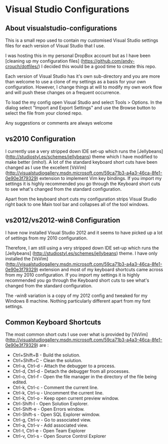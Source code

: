 Visual Studio Configurations
============================

About visualstudio-configurations
---------------------------------

This is a small repo used to contain my customised Visual Studio settings files for each version of Visual Studio that I use.

I was hosting this in my personal DropBox account but as I have been [cleaning up my configuration files] (https://github.com/andy-crouch/dotfiles/) I decided this would be a good time to create this repo.

Each version of Visual Studio has it's own sub-directory and you are more than welcome to use a clone of my settings as a basis for your own configuration.  However, I change things at will to modify my own work flow and will push these changes on a frequent occurrence.

To load the my config open Visual Studio and select Tools > Options.  In the dialog select "Import and Export Settings" and use the Browse button to select the file from your cloned repo.

Any suggestions or comments are always welcome

vs2010 Configuration
--------------------

I currently use a very stripped down IDE set-up which runs the [Jellybeans] (http://studiostyl.es/schemes/jellybeans) theme which I have modified to make better (imho!).  A lot of the standard keyboard short cuts have been changed as I use the excellent [VsVim] (http://visualstudiogallery.msdn.microsoft.com/59ca71b3-a4a3-46ca-8fe1-0e90e3f79329) extension to implement Vim key bindings.  If you import my settings it is highly recommended you go through the Keyboard short cuts to see what's changed from the standard configuration.

Apart from the keyboard short cuts my configuration strips Visual Studio right back to one Main tool bar and collapses all of the tool windows.


vs2012/vs2012-win8 Configuration
--------------------------------

I have now installed Visual Studio 2012 and it seems to have picked up a lot of settings from my 2010 configuration.

Therefore, I am still using a very stripped down IDE set-up which runs the [Jellybeans] (http://studiostyl.es/schemes/jellybeans) theme.  I have only installed the [VsVim] (http://visualstudiogallery.msdn.microsoft.com/59ca71b3-a4a3-46ca-8fe1-0e90e3f79329) extension and most of my keyboard shortcuts came across from my 2010 configuration.  If you import my settings it is highly recommended you go through the Keyboard short cuts to see what's changed from the standard configuration.

The -win8 variation is a copy of my 2012 config and tweaked for my Windows 8 machine.  Nothing particularly different apart from my font settings.

Common Keyboard Shortcuts
-------------------------

The most common short cuts I use over what is provided by [VsVim] (http://visualstudiogallery.msdn.microsoft.com/59ca71b3-a4a3-46ca-8fe1-0e90e3f79329) are :

* Ctrl+Shift+B - Build the solution.
* Ctrl+Shift+C - Clean the solution.
* Ctrl-a, Ctrl-d - Attach the debugger to a process.
* Ctrl-d, Ctrl-d - Detach the debugger from all processes.
* Ctrl-o, Ctrl-f - Open the file manager in the directory of the file being edited.
* Ctrl-k, Ctrl-c - Comment the current line.
* Ctrl-k, Ctrl-u - Uncomment the current line.
* Ctrl-k, Ctrl-o - Keep open current preview window.
* Ctrl-Shift-l   - Open Solution Explorer.
* Ctrl-Shift-e   - Open Errors window.
* Ctrl-Shift-s   - Open SQL Explorer wimdow.
* Ctrl-g, Ctrl-v - Go to associated view.
* Ctrl-a, Ctrl-v - Add  associated view.
* Ctrl-t, Ctrl-e - Open Team Explorer
* Ctrl-v, Ctrl-s - Open Source Control Explorer




